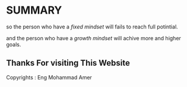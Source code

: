 # SUMMARY

so the person who have a *fixed mindset* will fails to reach full potintial.

and the person who have a *growth mindset* will achive more and higher goals.

## Thanks For visiting This Website

Copyrights : Eng Mohammad Amer
